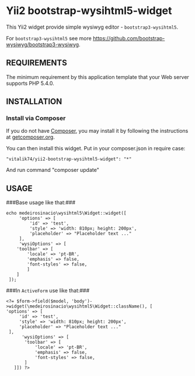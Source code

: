 Yii2 bootstrap-wysihtml5-widget
================================
This Yii2 widget provide simple wysiwyg editor - `bootstrap3-wysihtml5`.  

For `bootstrap3-wysihtml5` see more https://github.com/bootstrap-wysiwyg/bootstrap3-wysiwyg. 

REQUIREMENTS
------------

The minimum requirement by this application template that your Web server supports PHP 5.4.0.


INSTALLATION
------------

### Install via Composer

If you do not have [Composer](http://getcomposer.org/), you may install it by following the instructions
at [getcomposer.org](http://getcomposer.org/doc/00-intro.md#installation-nix).

You can then install this widget. Put in your composer.json in require case:

`
"vitalik74/yii2-bootstrap-wysihtml5-widget": "*"
`

And run command "composer update"


USAGE
-----
###Base usage like that:###

```
echo medeirosinacio\wysihtml5\Widget::widget([
     'options' => [
         'id' => 'test',
         'style' => 'width: 810px; height: 200px',
         'placeholder' => "Placeholder text ..."
     ],
     'wysiOptions' => [
	'toolbar' => [
		'locale' => 'pt-BR',
		'emphasis' => false,
		'font-styles' => false,
		]
	]
 ]);
``` 
 
###In `ActiveForm` use like that:###
  
 ```
 <?= $form->field($model, 'body')->widget(\medeirosinacio\wysihtml5\Widget::className(), [
 'options' => [
      'id' => 'test',
      'style' => 'width: 810px; height: 200px',
      'placeholder' => "Placeholder text ..."
  ],
       'wysiOptions' => [
		'toolbar' => [
			'locale' => 'pt-BR',
			'emphasis' => false,
			'font-styles' => false,
		]
	]]) ?>
```

